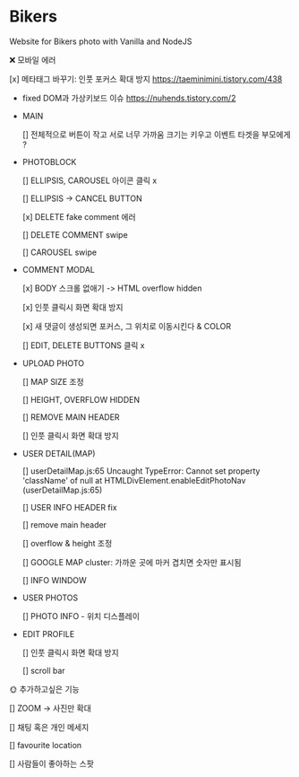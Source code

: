 # Bikers

Website for Bikers photo with Vanilla and NodeJS

❌ 모바일 에러

[x] 메타태그 바꾸기: 인풋 포커스 확대 방지
https://taeminimini.tistory.com/438

- fixed DOM과 가상키보드 이슈
  https://nuhends.tistory.com/2

- MAIN

  [] 전체적으로 버튼이 작고 서로 너무 가까움
  크기는 키우고 이벤트 타겟을 부모에게 ?

- PHOTOBLOCK

  [] ELLIPSIS, CAROUSEL 아이콘 클릭 x

  [] ELLIPSIS -> CANCEL BUTTON

  [x] DELETE fake comment 에러

  [] DELETE COMMENT swipe

  [] CAROUSEL swipe

- COMMENT MODAL

  [x] BODY 스크롤 없애기 -> HTML overflow hidden

  [x] 인풋 클릭시 화면 확대 방지

  [x] 새 댓글이 생성되면 포커스, 그 위치로 이동시킨다 & COLOR

  [] EDIT, DELETE BUTTONS 클릭 x

- UPLOAD PHOTO

  [] MAP SIZE 조정

  [] HEIGHT, OVERFLOW HIDDEN

  [] REMOVE MAIN HEADER

  [] 인풋 클릭시 화면 확대 방지

- USER DETAIL(MAP)

  [] userDetailMap.js:65 Uncaught TypeError: Cannot set property 'className' of null
  at HTMLDivElement.enableEditPhotoNav (userDetailMap.js:65)

  [] USER INFO HEADER fix

  [] remove main header

  [] overflow & height 조정

  [] GOOGLE MAP cluster: 가까운 곳에 마커 겹치면 숫자만 표시됨

  [] INFO WINDOW

- USER PHOTOS

  [] PHOTO INFO - 위치 디스플레이

- EDIT PROFILE

  [] 인풋 클릭시 화면 확대 방지

  [] scroll bar

🌞 추가하고싶은 기능

[] ZOOM -> 사진만 확대

[] 채팅 혹은 개인 메세지

[] favourite location

[] 사람들이 좋아하는 스팟
